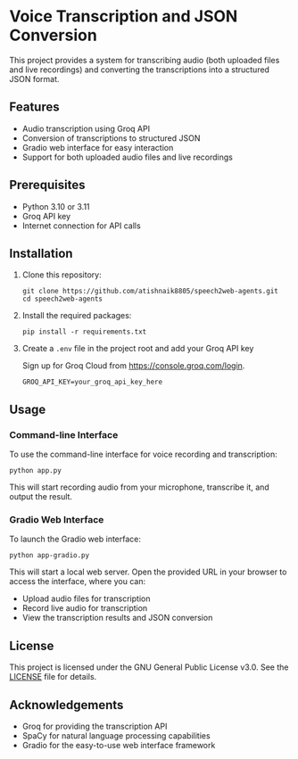 # Voice Transcription and JSON Conversion

This project provides a system for transcribing audio (both uploaded files and
live recordings) and converting the transcriptions into a structured JSON
format.

## Features

- Audio transcription using Groq API
- Conversion of transcriptions to structured JSON
- Gradio web interface for easy interaction
- Support for both uploaded audio files and live recordings

## Prerequisites

- Python 3.10 or 3.11
- Groq API key
- Internet connection for API calls

## Installation

1. Clone this repository:

   ```
   git clone https://github.com/atishnaik8805/speech2web-agents.git
   cd speech2web-agents
   ```

2. Install the required packages:

   ```
   pip install -r requirements.txt
   ```

3. Create a `.env` file in the project root and add your Groq API key

   Sign up for Groq Cloud from https://console.groq.com/login.

   ```
   GROQ_API_KEY=your_groq_api_key_here
   ```

## Usage

### Command-line Interface

To use the command-line interface for voice recording and transcription:

```
python app.py
```

This will start recording audio from your microphone, transcribe it, and output
the result.

### Gradio Web Interface

To launch the Gradio web interface:

```
python app-gradio.py
```

This will start a local web server. Open the provided URL in your browser to
access the interface, where you can:

- Upload audio files for transcription
- Record live audio for transcription
- View the transcription results and JSON conversion

## License

This project is licensed under the GNU General Public License v3.0. See the
[LICENSE](LICENSE) file for details.

## Acknowledgements

- Groq for providing the transcription API
- SpaCy for natural language processing capabilities
- Gradio for the easy-to-use web interface framework
